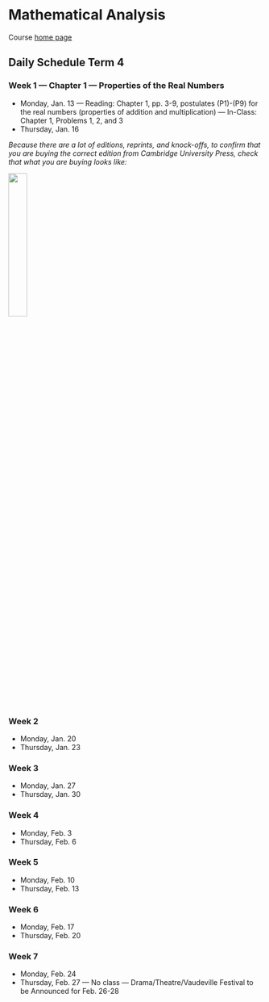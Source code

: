 # Mathematical Analysis

Course [home page](./)

## Daily Schedule Term 4

### Week 1 &mdash; Chapter 1 &mdash; Properties of the Real Numbers

* Monday, Jan. 13 &mdash; Reading: Chapter 1, pp. 3-9, postulates (P1)-(P9) for the real numbers (properties of addition and multiplication) &mdash; In-Class: Chapter 1, Problems 1, 2, and 3
* Thursday, Jan. 16

*Because there are a lot of editions, reprints, and knock-offs, to confirm that you are buying the correct edition from Cambridge University Press, check that what you are buying looks like:*

<img src="./illustrations/Spivak3rdEdition.png" width="27%"/>

### Week 2

* Monday, Jan. 20
* Thursday, Jan. 23

### Week 3

* Monday, Jan. 27
* Thursday, Jan. 30

### Week 4

* Monday, Feb. 3
* Thursday, Feb. 6

### Week 5

* Monday, Feb. 10
* Thursday, Feb. 13

### Week 6

* Monday, Feb. 17
* Thursday, Feb. 20

### Week 7

* Monday, Feb. 24
* Thursday, Feb. 27 &mdash; No class &mdash; Drama/Theatre/Vaudeville Festival to be Announced for Feb. 26-28

